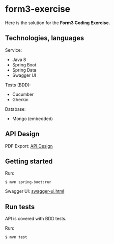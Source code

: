 # form3-exercise

Here is the solution for the **Form3 Coding Exercise**.

## Technologies, languages

Service:
* Java 8
* Spring Boot
* Spring Data
* Swagger UI

Tests (BDD):
* Cucumber
* Gherkin

Database:
* Mongo (embedded)

## API Design

PDF Export: [API Design](https://github.com/mtojek/form3-exercise/blob/master/API_design.pdf)

## Getting started

Run:
```
$ mvn spring-boot:run
```

Swagger UI: [swagger-ui.html](http://localhost:8080/swagger-ui.html)

## Run tests

API is covered with BDD tests. 

Run:
```
$ mvn test
```
